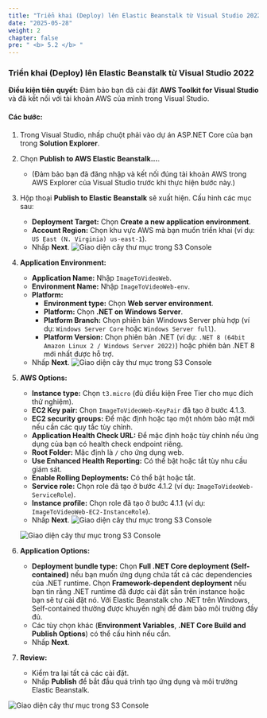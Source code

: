 ```yaml
---
title: "Triển khai (Deploy) lên Elastic Beanstalk từ Visual Studio 2022"
date: "2025-05-28"
weight: 2
chapter: false
pre: " <b> 5.2 </b> "
---
```


### Triển khai (Deploy) lên Elastic Beanstalk từ Visual Studio 2022

**Điều kiện tiên quyết:** Đảm bảo bạn đã cài đặt **AWS Toolkit for Visual Studio** và đã kết nối với tài khoản AWS của mình trong Visual Studio.

#### Các bước:

1.  Trong Visual Studio, nhấp chuột phải vào dự án ASP.NET Core của bạn trong **Solution Explorer**.
2.  Chọn **Publish to AWS Elastic Beanstalk...**.
    * (Đảm bảo bạn đã đăng nhập và kết nối đúng tài khoản AWS trong AWS Explorer của Visual Studio trước khi thực hiện bước này.)
3.  Hộp thoại **Publish to Elastic Beanstalk** sẽ xuất hiện. Cấu hình các mục sau:
    * **Deployment Target:** Chọn **Create a new application environment**.
    * **Account Region:** Chọn khu vực AWS mà bạn muốn triển khai (ví dụ: `US East (N. Virginia) us-east-1`).
    * Nhấp **Next**.
    ![Giao diện cây thư mục trong S3 Console](/images/2.prerequisite/anh17.png)
4.  **Application Environment:**
    * **Application Name:** Nhập `ImageToVideoWeb`.
    * **Environment Name:** Nhập `ImageToVideoWeb-env`.
    * **Platform:**
        * **Environment type:** Chọn **Web server environment**.
        * **Platform:** Chọn **.NET on Windows Server**.
        * **Platform Branch:** Chọn phiên bản Windows Server phù hợp (ví dụ: `Windows Server Core` hoặc `Windows Server full`).
        * **Platform Version:** Chọn phiên bản .NET (ví dụ: `.NET 8 (64bit Amazon Linux 2 / Windows Server 2022)`) hoặc phiên bản .NET 8 mới nhất được hỗ trợ.
    * Nhấp **Next**.
    ![Giao diện cây thư mục trong S3 Console](/images/2.prerequisite/anh19.png)
5.  **AWS Options:**
    * **Instance type:** Chọn `t3.micro` (đủ điều kiện Free Tier cho mục đích thử nghiệm).
    * **EC2 Key pair:** Chọn `ImageToVideoWeb-KeyPair` đã tạo ở bước 4.1.3.
    * **EC2 security groups:** Để mặc định hoặc tạo một nhóm bảo mật mới nếu cần các quy tắc tùy chỉnh.
    * **Application Health Check URL:** Để mặc định hoặc tùy chỉnh nếu ứng dụng của bạn có health check endpoint riêng.
    * **Root Folder:** Mặc định là `/` cho ứng dụng web.
    * **Use Enhanced Health Reporting:** Có thể bật hoặc tắt tùy nhu cầu giám sát.
    * **Enable Rolling Deployments:** Có thể bật hoặc tắt.
    * **Service role:** Chọn role đã tạo ở bước 4.1.2 (ví dụ: `ImageToVideoWeb-ServiceRole`).
    * **Instance profile:** Chọn role đã tạo ở bước 4.1.1 (ví dụ: `ImageToVideoWeb-EC2-InstanceRole`).
    * Nhấp **Next**.
    ![Giao diện cây thư mục trong S3 Console](/images/2.prerequisite/anh18.png)

     ![Giao diện cây thư mục trong S3 Console](/images/2.prerequisite/anh20.png)
6.  **Application Options:**
    * **Deployment bundle type:** Chọn **Full .NET Core deployment (Self-contained)** nếu bạn muốn ứng dụng chứa tất cả các dependencies của .NET runtime. Chọn **Framework-dependent deployment** nếu bạn tin rằng .NET runtime đã được cài đặt sẵn trên instance hoặc bạn sẽ tự cài đặt nó. Với Elastic Beanstalk cho .NET trên Windows, Self-contained thường được khuyến nghị để đảm bảo môi trường đầy đủ.
    * Các tùy chọn khác (**Environment Variables**, **.NET Core Build and Publish Options**) có thể cấu hình nếu cần.
    * Nhấp **Next**.
7.  **Review:**
    * Kiểm tra lại tất cả các cài đặt.
    * Nhấp **Publish** để bắt đầu quá trình tạo ứng dụng và môi trường Elastic Beanstalk.

 ![Giao diện cây thư mục trong S3 Console](/images/2.prerequisite/anh21.png)